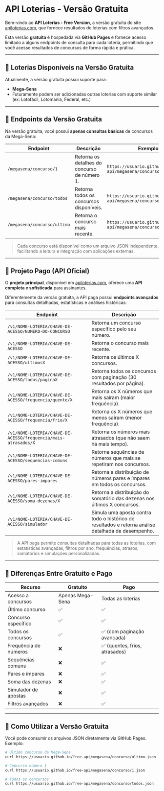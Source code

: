 # API Loterias - Versão Gratuita

Bem-vindo ao **API Loterias - Free Version**, a versão gratuita do site [apiloterias.com](https://apiloterias.com), que fornece resultados de loterias com filtros avançados.  

Esta versão **gratuita** é hospedada via **GitHub Pages** e fornece acesso limitado a alguns endpoints de consulta para cada loteria, permitindo que você acesse resultados de concursos de forma rápida e prática.  

---

## 🔹 Loterias Disponíveis na Versão Gratuita

Atualmente, a versão gratuita possui suporte para:

- **Mega-Sena**
- Futuramente podem ser adicionadas outras loterias com suporte similar (ex: Lotofácil, Lotomania, Federal, etc.)

---

## 🔹 Endpoints da Versão Gratuita

Na versão gratuita, você possui **apenas consultas básicas** de concursos da Mega-Sena:

| Endpoint | Descrição | Exemplo |
|----------|-----------|---------|
| `/megasena/concurso/1` | Retorna os detalhes do concurso de número 1. | `https://usuario.github.io/free-api/megasena/concurso/1.json` |
| `/megasena/concurso/todos` | Retorna todos os concursos disponíveis. | `https://usuario.github.io/free-api/megasena/concurso/todos.json` |
| `/megasena/concurso/ultimo` | Retorna o concurso mais recente. | `https://usuario.github.io/free-api/megasena/concurso/ultimo.json` |

> Cada concurso está disponível como um arquivo JSON independente, facilitando a leitura e integração com aplicações externas.

---

## 🔹 Projeto Pago (API Oficial)

O **projeto principal**, disponível em [apiloterias.com](https://apiloterias.com), oferece uma **API completa e sofisticada** para assinantes.  

Diferentemente da versão gratuita, a API paga possui **endpoints avançados** para consultas detalhadas, estatísticas e análises históricas:

| Endpoint | Descrição |
|----------|-----------|
| `/v1/NOME-LOTERIA/CHAVE-DE-ACESSO/NUMERO-DO-CONCURSO` | Retorna um concurso específico pelo seu número. |
| `/v1/NOME-LOTERIA/CHAVE-DE-ACESSO` | Retorna o concurso mais recente. |
| `/v1/NOME-LOTERIA/CHAVE-DE-ACESSO/ultimosX` | Retorna os últimos X concursos. |
| `/v1/NOME-LOTERIA/CHAVE-DE-ACESSO/todos/paginaX` | Retorna todos os concursos com paginação (30 resultados por página). |
| `/v1/NOME-LOTERIA/CHAVE-DE-ACESSO/frequencia/quente/X` | Retorna os X números que mais saíram (maior frequência). |
| `/v1/NOME-LOTERIA/CHAVE-DE-ACESSO/frequencia/frio/X` | Retorna os X números que menos saíram (menor frequência). |
| `/v1/NOME-LOTERIA/CHAVE-DE-ACESSO/frequencia/mais-atrasados/X` | Retorna os números mais atrasados (que não saem há mais tempo). |
| `/v1/NOME-LOTERIA/CHAVE-DE-ACESSO/sequencias-comuns` | Retorna sequências de números que mais se repetiram nos concursos. |
| `/v1/NOME-LOTERIA/CHAVE-DE-ACESSO/pares-impares` | Retorna a distribuição de números pares e ímpares em todos os concursos. |
| `/v1/NOME-LOTERIA/CHAVE-DE-ACESSO/soma-dezenas/X` | Retorna a distribuição do somatório das dezenas nos últimos X concursos. |
| `/v1/NOME-LOTERIA/CHAVE-DE-ACESSO/simulador` | Simula uma aposta contra todo o histórico de resultados e retorna análise detalhada de desempenho. |

> A API paga permite consultas detalhadas para todas as loterias, com estatísticas avançadas, filtros por ano, frequências, atrasos, somatórios e simulações personalizadas.

---

## 🔹 Diferenças Entre Gratuito e Pago

| Recurso | Gratuito | Pago |
|---------|----------|------|
| Acesso a concursos | Apenas Mega-Sena | Todas as loterias |
| Último concurso | ✅ | ✅ |
| Concurso específico | ✅ | ✅ |
| Todos os concursos | ✅ | ✅ (com paginação avançada) |
| Frequência de números | ❌ | ✅ (quentes, frios, atrasados) |
| Sequências comuns | ❌ | ✅ |
| Pares e ímpares | ❌ | ✅ |
| Soma das dezenas | ❌ | ✅ |
| Simulador de apostas | ❌ | ✅ |
| Filtros avançados | ❌ | ✅ |

---

## 🔹 Como Utilizar a Versão Gratuita

Você pode consumir os arquivos JSON diretamente via GitHub Pages. Exemplo:

```bash
# Último concurso da Mega-Sena
curl https://usuario.github.io/free-api/megasena/concurso/ultimo.json

# Concurso número 1
curl https://usuario.github.io/free-api/megasena/concurso/1.json

# Todos os concursos
curl https://usuario.github.io/free-api/megasena/concurso/todos.json
